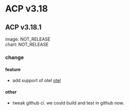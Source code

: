 # ACP v3.18
## ACP v3.18.1
image: NOT_RELEASE  
chart: NOT_RELEASE  
### change
#### feature
* add support of otel [otel](https://github.com/alauda/alb/commit/16ee00dd009cda1bd5fb48ad803b48fe5427d2b6)
#### other
* tweak github ci. we could build and test in github now.
